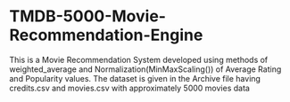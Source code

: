 # TMDB-5000-Movie-Recommendation-Engine
This is a Movie Recommendation System developed using methods of weighted_average and Normalization(MinMaxScaling()) of  Average Rating and Popularity values.
The dataset is given in the Archive file having credits.csv and movies.csv with approximately 5000 movies data
